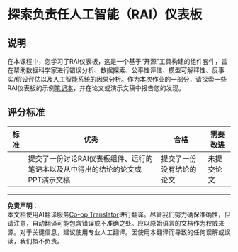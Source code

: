 <!--
CO_OP_TRANSLATOR_METADATA:
{
  "original_hash": "91c6a180ef08e20cc15acfd2d6d6e164",
  "translation_date": "2025-09-03T17:33:11+00:00",
  "source_file": "9-Real-World/2-Debugging-ML-Models/assignment.md",
  "language_code": "zh"
}
-->
# 探索负责任人工智能（RAI）仪表板

## 说明

在本课程中，您学习了RAI仪表板，这是一个基于“开源”工具构建的组件套件，旨在帮助数据科学家进行错误分析、数据探索、公平性评估、模型可解释性、反事实/假设评估以及人工智能系统的因果分析。作为本次作业的一部分，请探索一些RAI仪表板的示例[笔记本](https://github.com/Azure/RAI-vNext-Preview/tree/main/examples/notebooks)，并在论文或演示文稿中报告您的发现。

## 评分标准

| 标准 | 优秀 | 合格 | 需要改进 |
| -------- | --------- | -------- | ----------------- |
|          | 提交了一份讨论RAI仪表板组件、运行的笔记本以及从中得出的结论的论文或PPT演示文稿 | 提交了一份没有结论的论文 | 未提交论文 |

---

**免责声明**：  
本文档使用AI翻译服务[Co-op Translator](https://github.com/Azure/co-op-translator)进行翻译。尽管我们努力确保准确性，但请注意，自动翻译可能包含错误或不准确之处。应以原始语言的文档作为权威来源。对于关键信息，建议使用专业人工翻译。因使用本翻译而导致的任何误解或误读，我们概不负责。